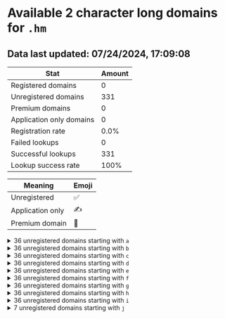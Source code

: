 # Available 2 character long domains for `.hm`

## Data last updated: 07/24/2024, 17:09:08

|Stat|Amount|
|--|--|
|Registered domains|0|
|Unregistered domains|331|
|Premium domains|0|
|Application only domains|0|
|Registration rate|0.0%|
|Failed lookups|0|
|Successful lookups|331|
|Lookup success rate|100%|


|Meaning|Emoji|
|--|--|
|Unregistered|:white_check_mark:|
|Application only|:writing_hand:|
|Premium domain|:gem:|

<details>
<summary>36 unregistered domains starting with <bold><code>a</code></bold></summary>

|Type|Domain|
|--|--|
|:white_check_mark:|`a0.hm`|
|:white_check_mark:|`a1.hm`|
|:white_check_mark:|`a2.hm`|
|:white_check_mark:|`a3.hm`|
|:white_check_mark:|`a4.hm`|
|:white_check_mark:|`a5.hm`|
|:white_check_mark:|`a6.hm`|
|:white_check_mark:|`a7.hm`|
|:white_check_mark:|`a8.hm`|
|:white_check_mark:|`a9.hm`|
|:white_check_mark:|`aa.hm`|
|:white_check_mark:|`ab.hm`|
|:white_check_mark:|`ac.hm`|
|:white_check_mark:|`ad.hm`|
|:white_check_mark:|`ae.hm`|
|:white_check_mark:|`af.hm`|
|:white_check_mark:|`ag.hm`|
|:white_check_mark:|`ah.hm`|
|:white_check_mark:|`ai.hm`|
|:white_check_mark:|`aj.hm`|
|:white_check_mark:|`ak.hm`|
|:white_check_mark:|`al.hm`|
|:white_check_mark:|`am.hm`|
|:white_check_mark:|`an.hm`|
|:white_check_mark:|`ao.hm`|
|:white_check_mark:|`ap.hm`|
|:white_check_mark:|`aq.hm`|
|:white_check_mark:|`ar.hm`|
|:white_check_mark:|`as.hm`|
|:white_check_mark:|`at.hm`|
|:white_check_mark:|`au.hm`|
|:white_check_mark:|`av.hm`|
|:white_check_mark:|`aw.hm`|
|:white_check_mark:|`ax.hm`|
|:white_check_mark:|`ay.hm`|
|:white_check_mark:|`az.hm`|
</details>
<details>
<summary>36 unregistered domains starting with <bold><code>b</code></bold></summary>

|Type|Domain|
|--|--|
|:white_check_mark:|`b0.hm`|
|:white_check_mark:|`b1.hm`|
|:white_check_mark:|`b2.hm`|
|:white_check_mark:|`b3.hm`|
|:white_check_mark:|`b4.hm`|
|:white_check_mark:|`b5.hm`|
|:white_check_mark:|`b6.hm`|
|:white_check_mark:|`b7.hm`|
|:white_check_mark:|`b8.hm`|
|:white_check_mark:|`b9.hm`|
|:white_check_mark:|`ba.hm`|
|:white_check_mark:|`bb.hm`|
|:white_check_mark:|`bc.hm`|
|:white_check_mark:|`bd.hm`|
|:white_check_mark:|`be.hm`|
|:white_check_mark:|`bf.hm`|
|:white_check_mark:|`bg.hm`|
|:white_check_mark:|`bh.hm`|
|:white_check_mark:|`bi.hm`|
|:white_check_mark:|`bj.hm`|
|:white_check_mark:|`bk.hm`|
|:white_check_mark:|`bl.hm`|
|:white_check_mark:|`bm.hm`|
|:white_check_mark:|`bn.hm`|
|:white_check_mark:|`bo.hm`|
|:white_check_mark:|`bp.hm`|
|:white_check_mark:|`bq.hm`|
|:white_check_mark:|`br.hm`|
|:white_check_mark:|`bs.hm`|
|:white_check_mark:|`bt.hm`|
|:white_check_mark:|`bu.hm`|
|:white_check_mark:|`bv.hm`|
|:white_check_mark:|`bw.hm`|
|:white_check_mark:|`bx.hm`|
|:white_check_mark:|`by.hm`|
|:white_check_mark:|`bz.hm`|
</details>
<details>
<summary>36 unregistered domains starting with <bold><code>c</code></bold></summary>

|Type|Domain|
|--|--|
|:white_check_mark:|`c0.hm`|
|:white_check_mark:|`c1.hm`|
|:white_check_mark:|`c2.hm`|
|:white_check_mark:|`c3.hm`|
|:white_check_mark:|`c4.hm`|
|:white_check_mark:|`c5.hm`|
|:white_check_mark:|`c6.hm`|
|:white_check_mark:|`c7.hm`|
|:white_check_mark:|`c8.hm`|
|:white_check_mark:|`c9.hm`|
|:white_check_mark:|`ca.hm`|
|:white_check_mark:|`cb.hm`|
|:white_check_mark:|`cc.hm`|
|:white_check_mark:|`cd.hm`|
|:white_check_mark:|`ce.hm`|
|:white_check_mark:|`cf.hm`|
|:white_check_mark:|`cg.hm`|
|:white_check_mark:|`ch.hm`|
|:white_check_mark:|`ci.hm`|
|:white_check_mark:|`cj.hm`|
|:white_check_mark:|`ck.hm`|
|:white_check_mark:|`cl.hm`|
|:white_check_mark:|`cm.hm`|
|:white_check_mark:|`cn.hm`|
|:white_check_mark:|`co.hm`|
|:white_check_mark:|`cp.hm`|
|:white_check_mark:|`cq.hm`|
|:white_check_mark:|`cr.hm`|
|:white_check_mark:|`cs.hm`|
|:white_check_mark:|`ct.hm`|
|:white_check_mark:|`cu.hm`|
|:white_check_mark:|`cv.hm`|
|:white_check_mark:|`cw.hm`|
|:white_check_mark:|`cx.hm`|
|:white_check_mark:|`cy.hm`|
|:white_check_mark:|`cz.hm`|
</details>
<details>
<summary>36 unregistered domains starting with <bold><code>d</code></bold></summary>

|Type|Domain|
|--|--|
|:white_check_mark:|`d0.hm`|
|:white_check_mark:|`d1.hm`|
|:white_check_mark:|`d2.hm`|
|:white_check_mark:|`d3.hm`|
|:white_check_mark:|`d4.hm`|
|:white_check_mark:|`d5.hm`|
|:white_check_mark:|`d6.hm`|
|:white_check_mark:|`d7.hm`|
|:white_check_mark:|`d8.hm`|
|:white_check_mark:|`d9.hm`|
|:white_check_mark:|`da.hm`|
|:white_check_mark:|`db.hm`|
|:white_check_mark:|`dc.hm`|
|:white_check_mark:|`dd.hm`|
|:white_check_mark:|`de.hm`|
|:white_check_mark:|`df.hm`|
|:white_check_mark:|`dg.hm`|
|:white_check_mark:|`dh.hm`|
|:white_check_mark:|`di.hm`|
|:white_check_mark:|`dj.hm`|
|:white_check_mark:|`dk.hm`|
|:white_check_mark:|`dl.hm`|
|:white_check_mark:|`dm.hm`|
|:white_check_mark:|`dn.hm`|
|:white_check_mark:|`do.hm`|
|:white_check_mark:|`dp.hm`|
|:white_check_mark:|`dq.hm`|
|:white_check_mark:|`dr.hm`|
|:white_check_mark:|`ds.hm`|
|:white_check_mark:|`dt.hm`|
|:white_check_mark:|`du.hm`|
|:white_check_mark:|`dv.hm`|
|:white_check_mark:|`dw.hm`|
|:white_check_mark:|`dx.hm`|
|:white_check_mark:|`dy.hm`|
|:white_check_mark:|`dz.hm`|
</details>
<details>
<summary>36 unregistered domains starting with <bold><code>e</code></bold></summary>

|Type|Domain|
|--|--|
|:white_check_mark:|`e0.hm`|
|:white_check_mark:|`e1.hm`|
|:white_check_mark:|`e2.hm`|
|:white_check_mark:|`e3.hm`|
|:white_check_mark:|`e4.hm`|
|:white_check_mark:|`e5.hm`|
|:white_check_mark:|`e6.hm`|
|:white_check_mark:|`e7.hm`|
|:white_check_mark:|`e8.hm`|
|:white_check_mark:|`e9.hm`|
|:white_check_mark:|`ea.hm`|
|:white_check_mark:|`eb.hm`|
|:white_check_mark:|`ec.hm`|
|:white_check_mark:|`ed.hm`|
|:white_check_mark:|`ee.hm`|
|:white_check_mark:|`ef.hm`|
|:white_check_mark:|`eg.hm`|
|:white_check_mark:|`eh.hm`|
|:white_check_mark:|`ei.hm`|
|:white_check_mark:|`ej.hm`|
|:white_check_mark:|`ek.hm`|
|:white_check_mark:|`el.hm`|
|:white_check_mark:|`em.hm`|
|:white_check_mark:|`en.hm`|
|:white_check_mark:|`eo.hm`|
|:white_check_mark:|`ep.hm`|
|:white_check_mark:|`eq.hm`|
|:white_check_mark:|`er.hm`|
|:white_check_mark:|`es.hm`|
|:white_check_mark:|`et.hm`|
|:white_check_mark:|`eu.hm`|
|:white_check_mark:|`ev.hm`|
|:white_check_mark:|`ew.hm`|
|:white_check_mark:|`ex.hm`|
|:white_check_mark:|`ey.hm`|
|:white_check_mark:|`ez.hm`|
</details>
<details>
<summary>36 unregistered domains starting with <bold><code>f</code></bold></summary>

|Type|Domain|
|--|--|
|:white_check_mark:|`f0.hm`|
|:white_check_mark:|`f1.hm`|
|:white_check_mark:|`f2.hm`|
|:white_check_mark:|`f3.hm`|
|:white_check_mark:|`f4.hm`|
|:white_check_mark:|`f5.hm`|
|:white_check_mark:|`f6.hm`|
|:white_check_mark:|`f7.hm`|
|:white_check_mark:|`f8.hm`|
|:white_check_mark:|`f9.hm`|
|:white_check_mark:|`fa.hm`|
|:white_check_mark:|`fb.hm`|
|:white_check_mark:|`fc.hm`|
|:white_check_mark:|`fd.hm`|
|:white_check_mark:|`fe.hm`|
|:white_check_mark:|`ff.hm`|
|:white_check_mark:|`fg.hm`|
|:white_check_mark:|`fh.hm`|
|:white_check_mark:|`fi.hm`|
|:white_check_mark:|`fj.hm`|
|:white_check_mark:|`fk.hm`|
|:white_check_mark:|`fl.hm`|
|:white_check_mark:|`fm.hm`|
|:white_check_mark:|`fn.hm`|
|:white_check_mark:|`fo.hm`|
|:white_check_mark:|`fp.hm`|
|:white_check_mark:|`fq.hm`|
|:white_check_mark:|`fr.hm`|
|:white_check_mark:|`fs.hm`|
|:white_check_mark:|`ft.hm`|
|:white_check_mark:|`fu.hm`|
|:white_check_mark:|`fv.hm`|
|:white_check_mark:|`fw.hm`|
|:white_check_mark:|`fx.hm`|
|:white_check_mark:|`fy.hm`|
|:white_check_mark:|`fz.hm`|
</details>
<details>
<summary>36 unregistered domains starting with <bold><code>g</code></bold></summary>

|Type|Domain|
|--|--|
|:white_check_mark:|`g0.hm`|
|:white_check_mark:|`g1.hm`|
|:white_check_mark:|`g2.hm`|
|:white_check_mark:|`g3.hm`|
|:white_check_mark:|`g4.hm`|
|:white_check_mark:|`g5.hm`|
|:white_check_mark:|`g6.hm`|
|:white_check_mark:|`g7.hm`|
|:white_check_mark:|`g8.hm`|
|:white_check_mark:|`g9.hm`|
|:white_check_mark:|`ga.hm`|
|:white_check_mark:|`gb.hm`|
|:white_check_mark:|`gc.hm`|
|:white_check_mark:|`gd.hm`|
|:white_check_mark:|`ge.hm`|
|:white_check_mark:|`gf.hm`|
|:white_check_mark:|`gg.hm`|
|:white_check_mark:|`gh.hm`|
|:white_check_mark:|`gi.hm`|
|:white_check_mark:|`gj.hm`|
|:white_check_mark:|`gk.hm`|
|:white_check_mark:|`gl.hm`|
|:white_check_mark:|`gm.hm`|
|:white_check_mark:|`gn.hm`|
|:white_check_mark:|`go.hm`|
|:white_check_mark:|`gp.hm`|
|:white_check_mark:|`gq.hm`|
|:white_check_mark:|`gr.hm`|
|:white_check_mark:|`gs.hm`|
|:white_check_mark:|`gt.hm`|
|:white_check_mark:|`gu.hm`|
|:white_check_mark:|`gv.hm`|
|:white_check_mark:|`gw.hm`|
|:white_check_mark:|`gx.hm`|
|:white_check_mark:|`gy.hm`|
|:white_check_mark:|`gz.hm`|
</details>
<details>
<summary>36 unregistered domains starting with <bold><code>h</code></bold></summary>

|Type|Domain|
|--|--|
|:white_check_mark:|`h0.hm`|
|:white_check_mark:|`h1.hm`|
|:white_check_mark:|`h2.hm`|
|:white_check_mark:|`h3.hm`|
|:white_check_mark:|`h4.hm`|
|:white_check_mark:|`h5.hm`|
|:white_check_mark:|`h6.hm`|
|:white_check_mark:|`h7.hm`|
|:white_check_mark:|`h8.hm`|
|:white_check_mark:|`h9.hm`|
|:white_check_mark:|`ha.hm`|
|:white_check_mark:|`hb.hm`|
|:white_check_mark:|`hc.hm`|
|:white_check_mark:|`hd.hm`|
|:white_check_mark:|`he.hm`|
|:white_check_mark:|`hf.hm`|
|:white_check_mark:|`hg.hm`|
|:white_check_mark:|`hh.hm`|
|:white_check_mark:|`hi.hm`|
|:white_check_mark:|`hj.hm`|
|:white_check_mark:|`hk.hm`|
|:white_check_mark:|`hl.hm`|
|:white_check_mark:|`hm.hm`|
|:white_check_mark:|`hn.hm`|
|:white_check_mark:|`ho.hm`|
|:white_check_mark:|`hp.hm`|
|:white_check_mark:|`hq.hm`|
|:white_check_mark:|`hr.hm`|
|:white_check_mark:|`hs.hm`|
|:white_check_mark:|`ht.hm`|
|:white_check_mark:|`hu.hm`|
|:white_check_mark:|`hv.hm`|
|:white_check_mark:|`hw.hm`|
|:white_check_mark:|`hx.hm`|
|:white_check_mark:|`hy.hm`|
|:white_check_mark:|`hz.hm`|
</details>
<details>
<summary>36 unregistered domains starting with <bold><code>i</code></bold></summary>

|Type|Domain|
|--|--|
|:white_check_mark:|`i0.hm`|
|:white_check_mark:|`i1.hm`|
|:white_check_mark:|`i2.hm`|
|:white_check_mark:|`i3.hm`|
|:white_check_mark:|`i4.hm`|
|:white_check_mark:|`i5.hm`|
|:white_check_mark:|`i6.hm`|
|:white_check_mark:|`i7.hm`|
|:white_check_mark:|`i8.hm`|
|:white_check_mark:|`i9.hm`|
|:white_check_mark:|`ia.hm`|
|:white_check_mark:|`ib.hm`|
|:white_check_mark:|`ic.hm`|
|:white_check_mark:|`id.hm`|
|:white_check_mark:|`ie.hm`|
|:white_check_mark:|`if.hm`|
|:white_check_mark:|`ig.hm`|
|:white_check_mark:|`ih.hm`|
|:white_check_mark:|`ii.hm`|
|:white_check_mark:|`ij.hm`|
|:white_check_mark:|`ik.hm`|
|:white_check_mark:|`il.hm`|
|:white_check_mark:|`im.hm`|
|:white_check_mark:|`in.hm`|
|:white_check_mark:|`io.hm`|
|:white_check_mark:|`ip.hm`|
|:white_check_mark:|`iq.hm`|
|:white_check_mark:|`ir.hm`|
|:white_check_mark:|`is.hm`|
|:white_check_mark:|`it.hm`|
|:white_check_mark:|`iu.hm`|
|:white_check_mark:|`iv.hm`|
|:white_check_mark:|`iw.hm`|
|:white_check_mark:|`ix.hm`|
|:white_check_mark:|`iy.hm`|
|:white_check_mark:|`iz.hm`|
</details>
<details>
<summary>7 unregistered domains starting with <bold><code>j</code></bold></summary>

|Type|Domain|
|--|--|
|:white_check_mark:|`ja.hm`|
|:white_check_mark:|`jb.hm`|
|:white_check_mark:|`jc.hm`|
|:white_check_mark:|`jd.hm`|
|:white_check_mark:|`je.hm`|
|:white_check_mark:|`jf.hm`|
|:white_check_mark:|`jg.hm`|
</details>
